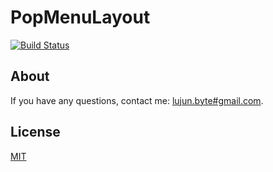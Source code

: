 # PopMenuLayout

[![Build Status](https://travis-ci.org/whilu/PopMenuLayout.svg)](https://travis-ci.org/whilu/PopMenuLayout)

## About
If you have any questions, contact me: [lujun.byte#gmail.com](mailto:lujun.byte@gmail.com).

## License

[MIT](LICENSE)